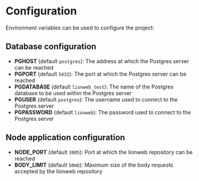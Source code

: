 # Configuration

Environment variables can be used to configure the project:

## Database configuration

* **PGHOST** (default `postgres`): The address at which the Postgres server can be reached
* **PGPORT** (default `5432`): The port at which the Postgres server can be reached
* **PGDATABASE** (default `lionweb_test`): The name of the Postgres database to be used within the Postgres server
* **PGUSER** (default `postgres`): The username used to connect to the Postgres server
* **PGPASSWORD** (default `lionweb`): The password used to connect to the Postgres server

## Node application configuration

* **NODE_PORT** (default `3005`): Port at which the lionweb repository can be reached
* **BODY_LIMIT** (default `50mb`): Maximum size of the body requests accepted by the lionweb repository

